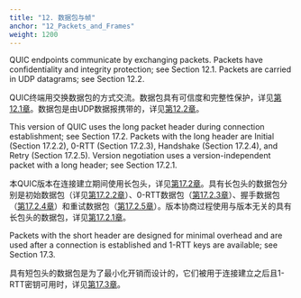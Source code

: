 ```yaml
---
title: "12. 数据包与帧"
anchor: "12_Packets_and_Frames"
weight: 1200
---
```


QUIC endpoints communicate by exchanging packets. Packets have confidentiality and integrity protection; see Section 12.1. Packets are carried in UDP datagrams; see Section 12.2.

QUIC终端用交换数据包的方式交流。数据包具有可信度和完整性保护，详见[第12.1章]()。数据包是由UDP数据报携带的，详见[第12.2章]()。

This version of QUIC uses the long packet header during connection establishment; see Section 17.2. Packets with the long header are Initial (Section 17.2.2), 0-RTT (Section 17.2.3), Handshake (Section 17.2.4), and Retry (Section 17.2.5). Version negotiation uses a version-independent packet with a long header; see Section 17.2.1.

本QUIC版本在连接建立期间使用长包头，详见[第17.2章]()。具有长包头的数据包分别是初始数据包（详见[第17.2.2章]()）、0-RTT数据包（[第17.2.3章]()）、握手数据包（[第17.2.4章]()）和重试数据包（[第17.2.5章]()）。版本协商过程使用与版本无关的具有长包头的数据包，详见[第17.2.1章]()。

Packets with the short header are designed for minimal overhead and are used after a connection is established and 1-RTT keys are available; see Section 17.3.

具有短包头的数据包是为了最小化开销而设计的，它们被用于连接建立之后且1-RTT密钥可用时，详见[第17.3章]()。
